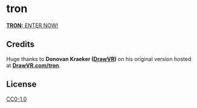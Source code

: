 # tron

[**TRON:** ENTER NOW!](https://tron.webvr.rocks/)


## Credits

Huge thanks to **Donovan Kraeker ([DrawVR](https://twitter.com/drawvr))** on his original version hosted at **[DrawVR.com/tron](http://drawvr.com/tron/)**.


## License

[CC0-1.0](https://creativecommons.org/publicdomain/zero/1.0/)

